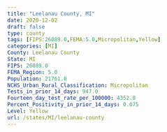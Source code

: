 ```yaml
---
title: "Leelanau County, MI"
date: 2020-12-02
draft: false
type: county
tags: [FIPS:26089.0,FEMA:5.0,Micropolitan,Yellow]
categories: [MI]
County: Leelanau County
State: MI
FIPS: 26089.0
FEMA_Region: 5.0
Population: 21761.0
NCHS_Urban_Rural_Classification: Micropolitan
Tests_in_prior_14_days: 947.0
Fourteen_day_test_rate_per_100000: 4352.0
Percent_Positivity_in_prior_14_days: 0.075
Level: Yellow
url: /states/MI/leelanau-county
---
```



